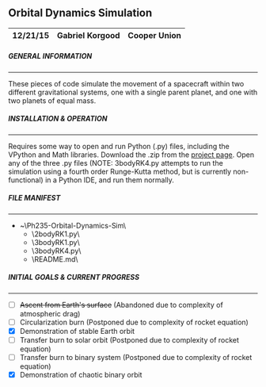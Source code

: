 ## Orbital Dynamics Simulation
12/21/15 | Gabriel Korgood | Cooper Union
-------- | --------------- | ------------


##### GENERAL INFORMATION
_________________________

These pieces of code simulate the movement of a spacecraft within two different gravitational systems, one with a single parent planet, and one with two planets of equal mass.

##### INSTALLATION & OPERATION
______________________________

Requires some way to open and run Python (.py) files, including the VPython and Math libraries. Download the .zip from the [project page](https://github.com/gkorgood/Ph235-Orbital-Dynamics-Sim). Open any of the three .py files (NOTE: 3bodyRK4.py attempts to run the simulation using a fourth order Runge-Kutta method, but is currently non-functional) in a Python IDE, and run them normally.

##### FILE MANIFEST
___________________

- ~\Ph235-Orbital-Dynamics-Sim\
  - \2bodyRK1.py\
  - \3bodyRK1.py\
  - \3bodyRK4.py\
  - \README.md\

##### INITIAL GOALS & CURRENT PROGRESS
______________________________________

- [ ] ~~Ascent from Earth's surface~~        (Abandoned due to complexity of atmospheric drag)
- [ ] Circularization burn               (Postponed due to complexity of rocket equation)
- [x] Demonstration of stable Earth orbit
- [ ] Transfer burn to solar orbit           (Postponed due to complexity of rocket equation)
- [ ] Transfer burn to binary system         (Postponed due to complexity of rocket equation)
- [x] Demonstration of chaotic binary orbit
